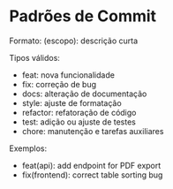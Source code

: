 # Padrões de Commit

Formato:
<tipo>(escopo): descrição curta

Tipos válidos:
- feat: nova funcionalidade
- fix: correção de bug
- docs: alteração de documentação
- style: ajuste de formatação
- refactor: refatoração de código
- test: adição ou ajuste de testes
- chore: manutenção e tarefas auxiliares

Exemplos:
- feat(api): add endpoint for PDF export
- fix(frontend): correct table sorting bug
